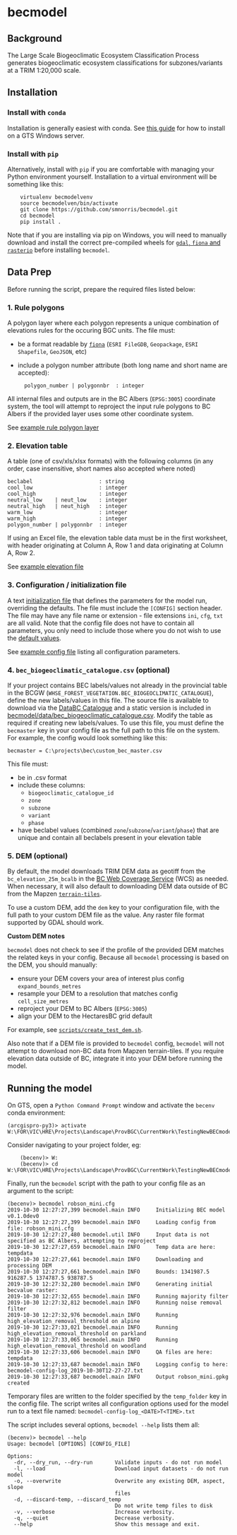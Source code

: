 # becmodel

## Background

The Large Scale Biogeoclimatic Ecosystem Classification Process generates biogeoclimatic ecosystem classifications for subzones/variants at a TRIM 1:20,000 scale.


## Installation


### Install with `conda`

Installation is generally easiest with conda.  See [this guide](doc/gts_install.md) for how to install on a GTS Windows server.

### Install with `pip`

Alternatively, install with `pip` if you are comfortable with managing your Python environment yourself. Installation to a virtual environment will be something like this:

        virtualenv becmodelvenv
        source becmodelven/bin/activate
        git clone https://github.com/smnorris/becmodel.git
        cd becmodel
        pip install .

Note that if you are installing via pip on Windows, you will need to manually download and install the correct pre-compiled wheels for [`gdal`, `fiona` and `rasterio`](https://www.lfd.uci.edu/~gohlke/pythonlibs/#gdal) before installing `becmodel`.


## Data Prep

Before running the script, prepare the required files listed below:

### 1. Rule polygons

A polygon layer where each polygon represents a unique combination of elevations rules for the occuring BGC units. The file must:

- be a format readable by [`fiona`](https://github.com/Toblerity/Fiona) (`ESRI FileGDB`, `Geopackage`, `ESRI Shapefile`, `GeoJSON`, etc)
- include a polygon number attribute (both long name and short name are accepted):

        polygon_number | polygonnbr  : integer

All internal files and outputs are in the BC Albers (`EPSG:3005`) coordinate system, the tool will attempt to reproject the input rule polygons to BC Albers if the provided layer uses some other coordinate system.

See [example rule polygon layer](tests/data/rulepolys_4326.geojson)

### 2. Elevation table

A table (one of csv/xls/xlsx formats) with the following columns (in any order, case insensitive, short names also accepted where noted)


    beclabel                     : string
    cool_low                     : integer
    cool_high                    : integer
    neutral_low    | neut_low    : integer
    neutral_high   | neut_high   : integer
    warm_low                     : integer
    warm_high                    : integer
    polygon_number | polygonnbr  : integer

If using an Excel file, the elevation table data must be in the first worksheet, with header originating at Column A, Row 1 and data originating at Column A, Row 2.

See [example elevation file](examples/robson/elevation.csv)

### 3. Configuration / initialization file

A text [initialization file](https://docs.python.org/3/library/configparser.html#supported-ini-file-structure) that defines the parameters for the model run, overriding the defaults. The file must include the `[CONFIG]` section header. The file may have any file name or extension - file extensions `ini`, `cfg`, `txt` are all valid. Note that the config file does not have to contain all parameters, you only need to include those where you do not wish to use the [default values](becmodel/config.py).

See [example config file](sample_config.cfg) listing all configuration parameters.


### 4. `bec_biogeoclimatic_catalogue.csv` (optional)

If your project contains BEC labels/values not already in the provincial table in the BCGW (`WHSE_FOREST_VEGETATION.BEC_BIOGEOCLIMATIC_CATALOGUE`), define the new labels/values in this file. The source file is available to download via the [DataBC Catalogue](https://catalogue.data.gov.bc.ca/dataset/bec-map-attribute-catalogue) and a static version is included in [becmodel/data/bec_biogeoclimatic_catalogue.csv](becmodel/data/bec_biogeoclimatic_catalogue.csv). Modify the table as required if creating new labels/values. To use this file, you must define the `becmaster` key in your config file as the full path to this file on the system. For example, the config would look something like this:

`becmaster = C:\projects\bec\custom_bec_master.csv`

This file must:

- be in .csv format
- include these columns:
    + `biogeoclimatic_catalogue_id`
    + `zone`
    + `subzone`
    + `variant`
    + `phase`
- have beclabel values (combined `zone`/`subzone`/`variant`/`phase`) that are unique and contain all beclabels present in your elevation table

### 5. DEM (optional)

By default, the model downloads TRIM DEM data as geotiff from the `bc_elevation_25m_bcalb` in the [BC Web Coverage Service](https://delivery.openmaps.gov.bc.ca/om/wcs) (WCS) as needed. When necessary, it will also default to downloading DEM data outside of BC from the Mapzen [`terrain-tiles`](http://s3.amazonaws.com/elevation-tiles-prod/geotiff).

To use a custom DEM, add the `dem` key to your configuration file, with the full path to your custom DEM file as the value. Any raster file format supported by GDAL should work.

**Custom DEM notes**

`becmodel` does not check to see if the profile of the provided DEM matches the related keys in your config. Because all `becmodel` processing is based on the DEM, you should manually:

- ensure your DEM covers your area of interest plus config `expand_bounds_metres`
- resample your DEM to a resolution that matches config `cell_size_metres`
- reproject your DEM to BC Albers (`EPSG:3005`)
- align your DEM to the HectaresBC grid default

For example, see [`scripts/create_test_dem.sh`](scripts/create_test_dem).

Also note that if a DEM file is provided to `becmodel` config, `becmodel` will not attempt to download non-BC data from Mapzen terrain-tiles. If you require elevation data outside of BC, integrate it into your DEM before running the model.


##  Running the model

On GTS, open a `Python Command Prompt` window and activate the `becenv` conda environment:

    (arcgispro-py3)> activate W:\FOR\VIC\HRE\Projects\Landscape\ProvBGC\CurrentWork\TestingNewBECmodel2019\becmodel\becenv

Consider navigating to your project folder, eg:

        (becenv)> W:
        (becenv)> cd W:\FOR\VIC\HRE\Projects\Landscape\ProvBGC\CurrentWork\TestingNewBECmodel2019\sample_projects\robson

Finally, run the `becmodel` script with the path to your config file as an argument to the script:


    (becenv)> becmodel robson_mini.cfg
    2019-10-30 12:27:27,399 becmodel.main INFO     Initializing BEC model v0.1.0dev0
    2019-10-30 12:27:27,399 becmodel.main INFO     Loading config from file: robson_mini.cfg
    2019-10-30 12:27:27,480 becmodel.util INFO     Input data is not specified as BC Albers, attempting to reproject
    2019-10-30 12:27:27,659 becmodel.main INFO     Temp data are here: tempdata
    2019-10-30 12:27:27,661 becmodel.main INFO     Downloading and processing DEM
    2019-10-30 12:27:27,661 becmodel.main INFO     Bounds: 1341987.5 916287.5 1374787.5 938787.5
    2019-10-30 12:27:32,280 becmodel.main INFO     Generating initial becvalue raster:
    2019-10-30 12:27:32,655 becmodel.main INFO     Running majority filter
    2019-10-30 12:27:32,812 becmodel.main INFO     Running noise removal filter
    2019-10-30 12:27:32,976 becmodel.main INFO     Running high_elevation_removal_threshold on alpine
    2019-10-30 12:27:33,021 becmodel.main INFO     Running high_elevation_removal_threshold on parkland
    2019-10-30 12:27:33,065 becmodel.main INFO     Running high_elevation_removal_threshold on woodland
    2019-10-30 12:27:33,606 becmodel.main INFO     QA files are here: tempdata
    2019-10-30 12:27:33,687 becmodel.main INFO     Logging config to here: becmodel-config-log_2019-10-30T12-27-27.txt
    2019-10-30 12:27:33,687 becmodel.main INFO     Output robson_mini.gpkg created

Temporary files are written to the folder specified by the `temp_folder` key in the config file. The script writes all configuration options used for the model run to a text file named: `becmodel-config-log_<DATE>T<TIME>.txt`

The script includes several options, `becmodel --help` lists them all:

    (becenv)> becmodel --help
    Usage: becmodel [OPTIONS] [CONFIG_FILE]

    Options:
      -dr, --dry_run, --dry-run       Validate inputs - do not run model
      -l, --load                      Download input datasets - do not run model
      -o, --overwrite                 Overwrite any existing DEM, aspect, slope
                                      files
      -d, --discard-temp, --discard_temp
                                      Do not write temp files to disk
      -v, --verbose                   Increase verbosity.
      -q, --quiet                     Decrease verbosity.
      --help                          Show this message and exit.